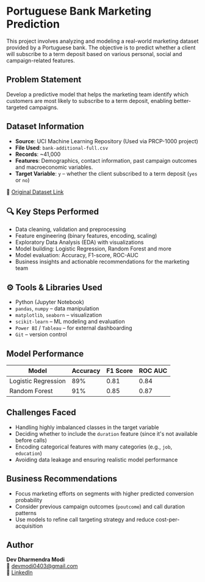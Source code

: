 # Portuguese Bank Marketing Prediction

This project involves analyzing and modeling a real-world marketing dataset provided by a Portuguese bank. The objective is to predict whether a client will subscribe to a term deposit based on various personal, social and campaign-related features.


## Problem Statement

Develop a predictive model that helps the marketing team identify which customers are most likely to subscribe to a term deposit, enabling better-targeted campaigns.


## Dataset Information

- **Source**: UCI Machine Learning Repository (Used via PRCP-1000 project)
- **File Used**: `bank-additional-full.csv`
- **Records**: ~41,000
- **Features**: Demographics, contact information, past campaign outcomes and macroeconomic variables.
- **Target Variable**: `y` – whether the client subscribed to a term deposit (`yes` or `no`)

📎 [Original Dataset Link](https://d3ilbtxij3aepc.cloudfront.net/projects/CDS-Capstone-Projects/PRCP-1000-ProtugeseBank.zip)


## 🔍 Key Steps Performed

- Data cleaning, validation and preprocessing
- Feature engineering (binary features, encoding, scaling)
- Exploratory Data Analysis (EDA) with visualizations
- Model building: Logistic Regression, Random Forest and more
- Model evaluation: Accuracy, F1-score, ROC-AUC
- Business insights and actionable recommendations for the marketing team


## ⚙️ Tools & Libraries Used

- Python (Jupyter Notebook)
- `pandas`, `numpy` – data manipulation  
- `matplotlib`, `seaborn` – visualization  
- `scikit-learn` – ML modeling and evaluation  
- `Power BI` / `Tableau` – for external dashboarding  
- `Git` – version control


## Model Performance

| Model               | Accuracy | F1 Score | ROC AUC |
|--------------------|----------|----------|----------|
| Logistic Regression| 89%      | 0.81     | 0.84     |
| Random Forest      | 91%      | 0.85     | 0.87     |


## Challenges Faced

- Handling highly imbalanced classes in the target variable  
- Deciding whether to include the `duration` feature (since it's not available before calls)  
- Encoding categorical features with many categories (e.g., `job`, `education`)  
- Avoiding data leakage and ensuring realistic model performance


## Business Recommendations

- Focus marketing efforts on segments with higher predicted conversion probability  
- Consider previous campaign outcomes (`poutcome`) and call duration patterns  
- Use models to refine call targeting strategy and reduce cost-per-acquisition


## Author

**Dev Dharmendra Modi**  
📧 devmodi0403@gmail.com  
🔗 [LinkedIn](https://www.linkedin.com/in/dev-modi7)

